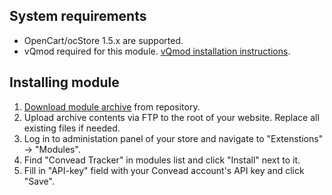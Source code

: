 System requirements
-------------------

* OpenCart/ocStore 1.5.x are supported.
* vQmod required for this module. [vQmod installation instructions](https://github.com/vqmod/vqmod/wiki/Installing-vQmod-on-OpenCart).

Installing module
-----------------

1. [Download module archive](https://github.com/Convead/opencart_convead/archive/master.zip) from repository.
2. Upload archive contents via FTP to the root of your website. Replace all existing files if needed.
3. Log in to administation panel of your store and navigate to "Extenstions" → "Modules".
4. Find "Convead Tracker" in modules list and click "Install" next to it.
5. Fill in "API-key" field with your Convead account's API key and click "Save".
